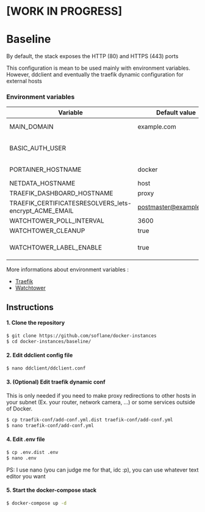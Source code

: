 # [WORK IN PROGRESS]

# Baseline 

By default, the stack exposes the HTTP (80) and HTTPS (443) ports

This configuration is mean to be used mainly with environment variables.
However, ddclient and eventually the traefik dynamic configuration for external hosts

### Environment variables 

| Variable                                              | Default value          | Usage                                                        |
| ----------------------------------------------------- | ---------------------- | ------------------------------------------------------------ |
| MAIN_DOMAIN                                           | example.com            | Main domain used, the hostname of the other containters will be concatenated |
| BASIC_AUTH_USER                                       |                        | User/Password user for the Traefik's basic auth htaccess ([htpasswd generator](https://www.web2generators.com/apache-tools/htpasswd-generator)) |
| PORTAINER_HOSTNAME                                    | docker                 | Hostname of the container, from outside it will be docker.example.com |
| NETDATA_HOSTNAME                                      | host                   | Same as above                                                |
| TRAEFIK_DASHBOARD_HOSTNAME                            | proxy                  | Same as above                                                |
| TRAEFIK_CERTIFICATESRESOLVERS_lets-encrypt_ACME_EMAIL | postmaster@example.com | Email address used for registration.                         |
| WATCHTOWER_POLL_INTERVAL                              | 3600                   | Time in seconds for                                          |
| WATCHTOWER_CLEANUP                                    | true                   | Removes old images after updating.                           |
| WATCHTOWER_LABEL_ENABLE                               | true                   | Update only containers that have a `com.centurylinklabs.watchtower.enable` label set to true. |

More informations about environment variables : 

- [Traefik](https://doc.traefik.io/traefik/reference/static-configuration/env/)
- [Watchtower](https://containrrr.dev/watchtower/arguments/)

## Instructions

#### 1. Clone the repository 

```bash
$ git clone https://github.com/soflane/docker-instances
$ cd docker-instances/baseline/
```

#### 2. Edit ddclient config file

```bash
$ nano ddclient/ddclient.conf
```

#### 3. (Optional) Edit traefik dynamic conf

This is only needed if you need to make proxy redirections to other hosts in your subnet (Ex. your router, network camera, ...) or some services outside of Docker.

```bash
$ cp traefik-conf/add-conf.yml.dist traefik-conf/add-conf.yml 
$ nano traefik-conf/add-conf.yml 
```

#### 4. Edit .env file 

```bash
$ cp .env.dist .env
$ nano .env
```

PS: I use nano (you can judge me for that, idc :p), you can use whatever text editor you want 

#### 5. Start the docker-compose stack 

```bash
$ docker-compose up -d
```

